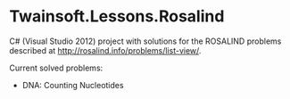 Twainsoft.Lessons.Rosalind
================================

C# (Visual Studio 2012) project with solutions for the ROSALIND problems described at http://rosalind.info/problems/list-view/.

Current solved problems:
- DNA: Counting Nucleotides